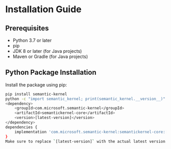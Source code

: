 # Installation Guide

## Prerequisites

- Python 3.7 or later
- pip
- JDK 8 or later (for Java projects)
- Maven or Gradle (for Java projects)

## Python Package Installation

Install the package using pip:

```bash
pip install semantic-kernel
python -c "import semantic_kernel; print(semantic_kernel.__version__)"
<dependency>
    <groupId>com.microsoft.semantic-kernel</groupId>
    <artifactId>semantickernel-core</artifactId>
    <version>[latest-version]</version>
</dependency>
dependencies {
    implementation 'com.microsoft.semantic-kernel:semantickernel-core:[latest-version]'
}
Make sure to replace `[latest-version]` with the actual latest version of the package available in the respective repositories.
